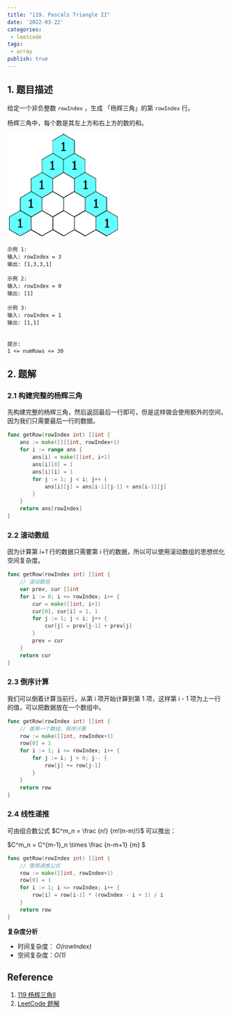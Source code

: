 ```yaml
---
title: "119. Pascals Triangle II"
date: '2022-03-22'
categories:
 - leetcode
tags:
 - array
publish: true
---
```


## 1. 题目描述

给定一个非负整数 `rowIndex` ，生成 「杨辉三角」的第 `rowIndex` 行。

杨辉三角中，每个数是其左上方和右上方的数的和。

![img](image/1626927345-DZmfxB-PascalTriangleAnimated2.gif)

```
示例 1:
输入: rowIndex = 3
输出: [1,3,3,1]

示例 2:
输入: rowIndex = 0
输出: [1]

示例 3:
输入: rowIndex = 1
输出: [1,1]


提示:
1 <= numRows <= 30
```

## 2. 题解

### 2.1 构建完整的杨辉三角

先构建完整的杨辉三角，然后返回最后一行即可，但是这样做会使用额外的空间，因为我们只需要最后一行的数据。

```go
func getRow(rowIndex int) []int {
    ans := make([][]int, rowIndex+1)
    for i := range ans {
        ans[i] = make([]int, i+1)
        ans[i][0] = 1
        ans[i][i] = 1
        for j := 1; j < i; j++ {
			ans[i][j] = ans[i-1][j-1] + ans[i-1][j]
        }
    }
    return ans[rowIndex]
}
```

### 2.2 滚动数组

因为计算第 *i+1* 行的数据只需要第 *i* 行的数据，所以可以使用滚动数组的思想优化空间复杂度。

```go
func getRow(rowIndex int) []int {
    // 滚动数组
    var prev, cur []int
    for i := 0; i <= rowIndex; i++ {
        cur = make([]int, i+1)
        cur[0], cur[i] = 1, 1
        for j := 1; j < i; j++ {
            cur[j] = prev[j-1] + prev[j]
        }
        prev = cur
    }
    return cur
}
```

### 2.3 倒序计算

我们可以倒着计算当前行，从第 i 项开始计算到第 1 项，这样第 i - 1 项为上一行的值，可以把数据放在一个数组中。

```go
func getRow(rowIndex int) []int {
    // 使用一个数组，倒序计算
    row := make([]int, rowIndex+1)
    row[0] = 1
    for i := 1; i <= rowIndex; i++ {
        for j := i; j > 0; j-- {
            row[j] += row[j-1]
        }
    }
    return row
}
```

### 2.4 线性递推

可由组合数公式 $C^m_n = \frac {n!} {m!(n-m)!}$ 可以推出：

$C^m_n = C^{m-1}_n \times \frac {n-m+1} {m} $

```go
func getRow(rowIndex int) []int {
    // 使用递推公式
    row := make([]int, rowIndex+1)
    row[0] = 1
    for i := 1; i <= rowIndex; i++ {
        row[i] = row[i-1] * (rowIndex - i + 1) / i
    }
    return row
}  
```

**复杂度分析**

- 时间复杂度： *O(rowIndex)*
- 空间复杂度：*O(1)*

## Reference

1. [119 杨辉三角II](https://leetcode-cn.com/problems/pascals-triangle-ii/)
2. [LeetCode 题解](https://leetcode-cn.com/problems/pascals-triangle-ii/solution/yang-hui-san-jiao-ii-by-leetcode-solutio-shuk/)


